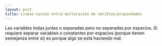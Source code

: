 ```yaml
---
layout: post
title: Lineas vacías entre declaración de varibles/propiedades
---
```

Las variables todas juntas o separadas pero no separadas por espacios.<!--more-->
Si requiere separar variables o constantes por espacios (porque tienen semejanza entre sí) es porque algo se está haciendo mal.